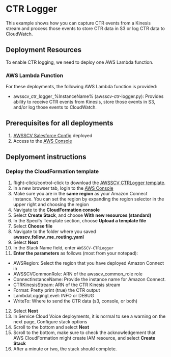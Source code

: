 # CTR Logger
This example shows how you can capture CTR events from a Kinesis stream and process those events to store CTR data in S3 or log CTR data to CloudWatch.

## Deployment Resources
To enable CTR logging, we need to deploy one AWS Lambda function.

### AWS Lambda Function
For these deployments, the following AWS Lambda function is provided:
- awsscv_ctr_logger_%InstanceName% (awsscv-ctr-logger.py): Provides ability to receive CTR events from Kinesis, store those events in S3, and/or log those events to CloudWatch.

## Prerequisites for all deployments
1. [AWSSCV Salesforce Config](../../Common/AWSSCV-SalesforceConfig) deployed
2. Access to the [AWS Console](https://console.aws.amazon.com/console/home)

## Deplyoment instructions
### Deploy the CloudFormation template
1. Right-click/control-click to download the [AWSSCV CTRLogger template](https://raw.githubusercontent.com/amazon-connect/amazon-connect-salesforce-scv/master/Examples/AWSSCV-CTRLogger/CloudFormation/awsscv_ctr_logger.yaml).
2. In a new browser tab, login to the [AWS Console](https://console.aws.amazon.com/console/home)
3.	Make sure you are in the **same region** as your Amazon Connect instance. You can set the region by expanding the region selector in the upper right and choosing the region
4.	Navigate to the **CloudFormation console**
5.	Select **Create Stack**, and choose **With new resources (standard)**
6.	In the Specify Template section, choose **Upload a template file**
7.	Select **Choose file**
8.	Navigate to the folder where you saved a**wsscv_follow_me_routing.yaml**
9.	Select **Next**
10.	In the Stack Name field, enter `AWSSCV-CTRLogger`
11.	**Enter the parameters** as follows (most from your notepad):
- AWSRegion: Select the region that you have deployed Amazon Connect in
- AWSSCVCommonRole: ARN of the awsscv_common_role role
- ConnectInstanceName: Provide the instance name for Amazon Connect.
- CTRKinesisStream: ARN of the CTR Kinesis stream
- Format: Pretty print (true) the CTR output
- LambdaLoggingLevel: INFO or DEBUG
- WriteTo: Where to send the CTR data (s3, console, or both)
12.	Select **Next**
13.	In Service Cloud Voice deployments, it is normal to see a warning on the next page, Configure stack options
14.	Scroll to the bottom and select **Next**
15.	Scroll to the bottom, make sure to check the acknowledgement that AWS CloudFormation might create IAM resource, and select **Create Stack**
16.	After a minute or two, the stack should complete.

